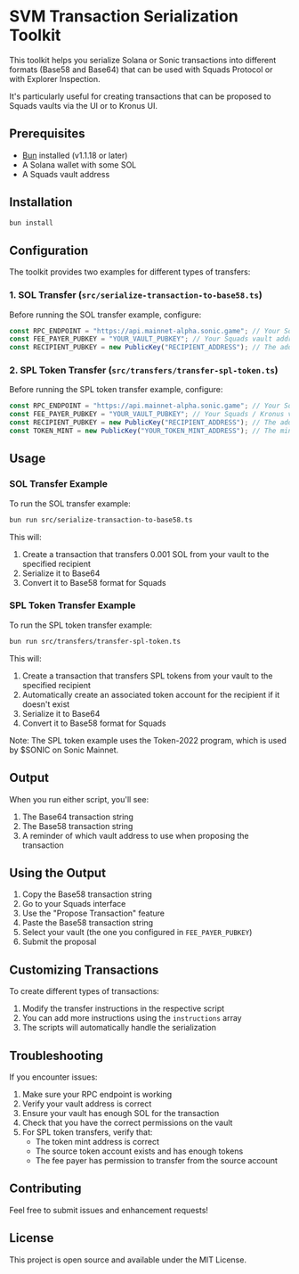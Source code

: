 # SVM Transaction Serialization Toolkit

This toolkit helps you serialize Solana or Sonic transactions into different formats (Base58 and Base64) that can be used with Squads Protocol or with Explorer Inspection.

It's particularly useful for creating transactions that can be proposed to Squads vaults via the UI or to Kronus UI.

## Prerequisites

- [Bun](https://bun.sh) installed (v1.1.18 or later)
- A Solana wallet with some SOL
- A Squads vault address

## Installation

```bash
bun install
```

## Configuration

The toolkit provides two examples for different types of transfers:

### 1. SOL Transfer (`src/serialize-transaction-to-base58.ts`)

Before running the SOL transfer example, configure:

```typescript
const RPC_ENDPOINT = "https://api.mainnet-alpha.sonic.game"; // Your Solana RPC endpoint
const FEE_PAYER_PUBKEY = "YOUR_VAULT_PUBKEY"; // Your Squads vault address
const RECIPIENT_PUBKEY = new PublicKey("RECIPIENT_ADDRESS"); // The address that will receive the SOL transfer
```

### 2. SPL Token Transfer (`src/transfers/transfer-spl-token.ts`)

Before running the SPL token transfer example, configure:

```typescript
const RPC_ENDPOINT = "https://api.mainnet-alpha.sonic.game"; // Your Solana RPC endpoint
const FEE_PAYER_PUBKEY = "YOUR_VAULT_PUBKEY"; // Your Squads / Kronus vault address
const RECIPIENT_PUBKEY = new PublicKey("RECIPIENT_ADDRESS"); // The address that will receive the tokens
const TOKEN_MINT = new PublicKey("YOUR_TOKEN_MINT_ADDRESS"); // The mint address of the token you want to transfer
```

## Usage

### SOL Transfer Example

To run the SOL transfer example:

```bash
bun run src/serialize-transaction-to-base58.ts
```

This will:

1. Create a transaction that transfers 0.001 SOL from your vault to the specified recipient
2. Serialize it to Base64
3. Convert it to Base58 format for Squads

### SPL Token Transfer Example

To run the SPL token transfer example:

```bash
bun run src/transfers/transfer-spl-token.ts
```

This will:

1. Create a transaction that transfers SPL tokens from your vault to the specified recipient
2. Automatically create an associated token account for the recipient if it doesn't exist
3. Serialize it to Base64
4. Convert it to Base58 format for Squads

Note: The SPL token example uses the Token-2022 program, which is used by $SONIC on Sonic Mainnet.

## Output

When you run either script, you'll see:

1. The Base64 transaction string
2. The Base58 transaction string
3. A reminder of which vault address to use when proposing the transaction

## Using the Output

1. Copy the Base58 transaction string
2. Go to your Squads interface
3. Use the "Propose Transaction" feature
4. Paste the Base58 transaction string
5. Select your vault (the one you configured in `FEE_PAYER_PUBKEY`)
6. Submit the proposal

## Customizing Transactions

To create different types of transactions:

1. Modify the transfer instructions in the respective script
2. You can add more instructions using the `instructions` array
3. The scripts will automatically handle the serialization

## Troubleshooting

If you encounter issues:

1. Make sure your RPC endpoint is working
2. Verify your vault address is correct
3. Ensure your vault has enough SOL for the transaction
4. Check that you have the correct permissions on the vault
5. For SPL token transfers, verify that:
   - The token mint address is correct
   - The source token account exists and has enough tokens
   - The fee payer has permission to transfer from the source account

## Contributing

Feel free to submit issues and enhancement requests!

## License

This project is open source and available under the MIT License.
